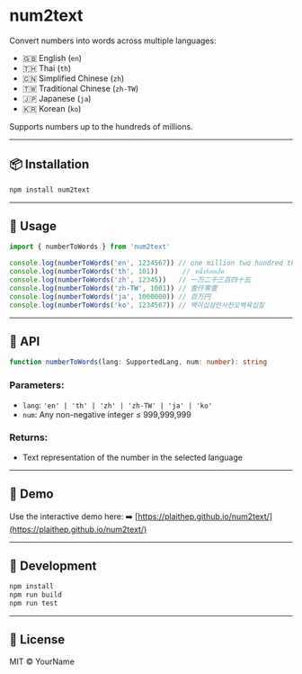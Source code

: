 # num2text

Convert numbers into words across multiple languages:

- 🇬🇧 English (`en`)
- 🇹🇭 Thai (`th`)
- 🇨🇳 Simplified Chinese (`zh`)
- 🇹🇼 Traditional Chinese (`zh-TW`)
- 🇯🇵 Japanese (`ja`)
- 🇰🇷 Korean (`ko`)

Supports numbers up to the hundreds of millions.

---

## 📦 Installation

```bash
npm install num2text
```

---

## 🚀 Usage

```ts
import { numberToWords } from 'num2text'

console.log(numberToWords('en', 1234567)) // one million two hundred thirty-four thousand five hundred sixty-seven
console.log(numberToWords('th', 101))      // หนึ่งร้อยเอ็ด
console.log(numberToWords('zh', 12345))   // 一万二千三百四十五
console.log(numberToWords('zh-TW', 1001)) // 壹仟零壹
console.log(numberToWords('ja', 1000000)) // 百万円
console.log(numberToWords('ko', 1234567)) // 백이십삼만사천오백육십칠
```

---

## 🧠 API

```ts
function numberToWords(lang: SupportedLang, num: number): string
```

### Parameters:
- `lang`: `'en' | 'th' | 'zh' | 'zh-TW' | 'ja' | 'ko'`
- `num`: Any non-negative integer ≤ 999,999,999

### Returns:
- Text representation of the number in the selected language

---

## 🧪 Demo

Use the interactive demo here:
➡️ [https://plaithep.github.io/num2text/](https://plaithep.github.io/num2text/)

---

## 🧩 Development

```bash
npm install
npm run build
npm run test
```

---

## 📄 License

MIT © YourName
